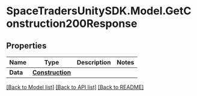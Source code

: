 # SpaceTradersUnitySDK.Model.GetConstruction200Response

## Properties

Name | Type | Description | Notes
------------ | ------------- | ------------- | -------------
**Data** | [**Construction**](Construction.md) |  | 

[[Back to Model list]](../README.md#documentation-for-models) [[Back to API list]](../README.md#documentation-for-api-endpoints) [[Back to README]](../README.md)

